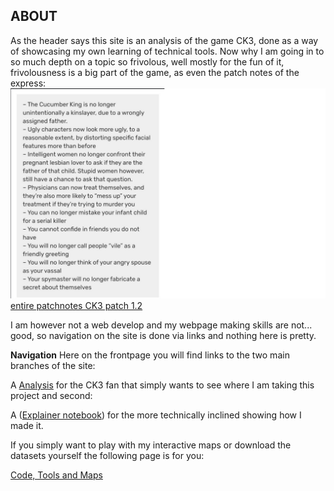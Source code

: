 
ABOUT
--
As the header says this site is an analysis of the game CK3, done as a way of showcasing my own learning of technical tools.
Now why I am going in to so much depth on a topic so frivolous, well mostly for the fun of it, frivolousness is a big part of the game, as even the patch notes of the express:
<img src="images/CK3 funny.png" alt="hi" class="inline"/>
[entire patchnotes CK3 patch 1.2](https://www.crusaderkings.com/en/news/dev-diary-45-1-2-patch-notes?utm_source=stcom-owned&utm_medium=social-owned&utm_content=post&utm_campaign=crki3_ck_20201123_cawe_dd)


I am however not a web develop and my webpage making skills are not... good, so navigation on the site is done via links and nothing here is pretty.

**Navigation**
Here on the frontpage you will find links to the two main branches of the site:

A [Analysis](https://rolfoe.github.io/project-assignment-B/Analysis.md) for the CK3 fan that simply wants to see where I am taking this project and second:

A (<a href="/Explainer_notebook.md">Explainer notebook</a>) for the more technically inclined showing how I made it. 

If you simply want to play with my interactive maps or download the datasets yourself the following page is for you:

[Code, Tools and Maps](https://rolfoe.github.io/project-assignment-B//Code%20and%20Tools.md)



